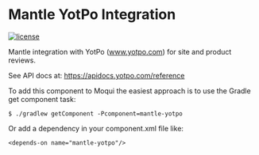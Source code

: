 # Mantle YotPo Integration

[![license](http://img.shields.io/badge/license-CC0%201.0%20Universal-blue.svg)](https://github.com/moqui/mantle-yotpo/blob/master/LICENSE.md)

Mantle integration with YotPo (www.yotpo.com) for site and product reviews.

See API docs at: https://apidocs.yotpo.com/reference

To add this component to Moqui the easiest approach is to use the Gradle get component task:

    $ ./gradlew getComponent -Pcomponent=mantle-yotpo

Or add a dependency in your component.xml file like:

    <depends-on name="mantle-yotpo"/>